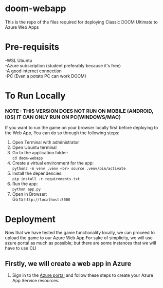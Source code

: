 # doom-webapp
This is the repo of the files required for deploying Classic DOOM Ultimate to Azure Web Apps

# Pre-requisits 
-WSL Ubuntu <br>
-Azure subscription (student preferably because it's free)<br>
-A good internet connection <br>
-PC (Even a potato PC can work DOOM) <br>

# To Run Locally
### NOTE : THIS VERSION DOES NOT RUN ON MOBILE (ANDROID, IOS) IT CAN ONLY RUN ON PC(WINDOWS/MAC) 
If you want to run the game on your browser locally first before deploying to the Web App, You can do so through the following steps:

1) Open Terminal with administrator
2) Open Ubuntu terminal
3) Go to the application folder: <br>
      ` cd doom-webapp `
4) Create a virtual environment for the app:<br>
      `python3 -m venv .venv <br>
       source .venv/bin/activate `
5) Install the dependencies:<br>
      `pip install -r requirements.txt`
6) Run the app:<br>
      ` python app.py `
7) Open in Browser:<br>
   Go to ` http://localhost:5000 `

# Deployment 
Now that we have tested the game functionality locally, we can proceed to upload the game to our Azure Web App
For sake of simplicity, we will use azure portal as much as possible; but there are some instances that we will have to use CLI 

## Firstly, we will create a web app in Azure
1) Sign in to the [Azure portal](https://portal.azure.com/) and follow these steps to create your Azure App Service resources.
